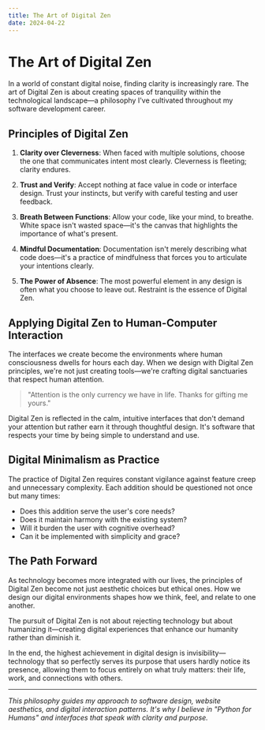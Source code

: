 ```yaml
---
title: The Art of Digital Zen
date: 2024-04-22
---
```


# The Art of Digital Zen

In a world of constant digital noise, finding clarity is increasingly rare. The art of Digital Zen is about creating spaces of tranquility within the technological landscape—a philosophy I've cultivated throughout my software development career.

## Principles of Digital Zen

1. **Clarity over Cleverness**: When faced with multiple solutions, choose the one that communicates intent most clearly. Cleverness is fleeting; clarity endures.

2. **Trust and Verify**: Accept nothing at face value in code or interface design. Trust your instincts, but verify with careful testing and user feedback.

3. **Breath Between Functions**: Allow your code, like your mind, to breathe. White space isn't wasted space—it's the canvas that highlights the importance of what's present.

4. **Mindful Documentation**: Documentation isn't merely describing what code does—it's a practice of mindfulness that forces you to articulate your intentions clearly.

5. **The Power of Absence**: The most powerful element in any design is often what you choose to leave out. Restraint is the essence of Digital Zen.

## Applying Digital Zen to Human-Computer Interaction

The interfaces we create become the environments where human consciousness dwells for hours each day. When we design with Digital Zen principles, we're not just creating tools—we're crafting digital sanctuaries that respect human attention.

> "Attention is the only currency we have in life. Thanks for gifting me yours."

Digital Zen is reflected in the calm, intuitive interfaces that don't demand your attention but rather earn it through thoughtful design. It's software that respects your time by being simple to understand and use.

## Digital Minimalism as Practice

The practice of Digital Zen requires constant vigilance against feature creep and unnecessary complexity. Each addition should be questioned not once but many times:

- Does this addition serve the user's core needs?
- Does it maintain harmony with the existing system?
- Will it burden the user with cognitive overhead?
- Can it be implemented with simplicity and grace?

## The Path Forward

As technology becomes more integrated with our lives, the principles of Digital Zen become not just aesthetic choices but ethical ones. How we design our digital environments shapes how we think, feel, and relate to one another.

The pursuit of Digital Zen is not about rejecting technology but about humanizing it—creating digital experiences that enhance our humanity rather than diminish it.

In the end, the highest achievement in digital design is invisibility—technology that so perfectly serves its purpose that users hardly notice its presence, allowing them to focus entirely on what truly matters: their life, work, and connections with others.

---

*This philosophy guides my approach to software design, website aesthetics, and digital interaction patterns. It's why I believe in "Python for Humans" and interfaces that speak with clarity and purpose.*
